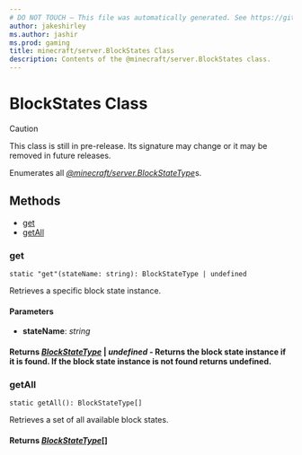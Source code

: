 ```yaml
---
# DO NOT TOUCH — This file was automatically generated. See https://github.com/mojang/minecraftapidocsgenerator to modify descriptions, examples, etc.
author: jakeshirley
ms.author: jashir
ms.prod: gaming
title: minecraft/server.BlockStates Class
description: Contents of the @minecraft/server.BlockStates class.
---
```

# BlockStates Class

> [!CAUTION]
> This class is still in pre-release.  Its signature may change or it may be removed in future releases.

Enumerates all [*@minecraft/server.BlockStateType*](../../minecraft/server/BlockStateType.md)s.

## Methods
- [get](#get)
- [getAll](#getall)

### **get**
`
static "get"(stateName: string): BlockStateType | undefined
`

Retrieves a specific block state instance.

#### **Parameters**
- **stateName**: *string*

#### **Returns** [*BlockStateType*](BlockStateType.md) | *undefined* - Returns the block state instance if it is found. If the block state instance is not found returns undefined.

### **getAll**
`
static getAll(): BlockStateType[]
`

Retrieves a set of all available block states.

#### **Returns** [*BlockStateType*](BlockStateType.md)[]
